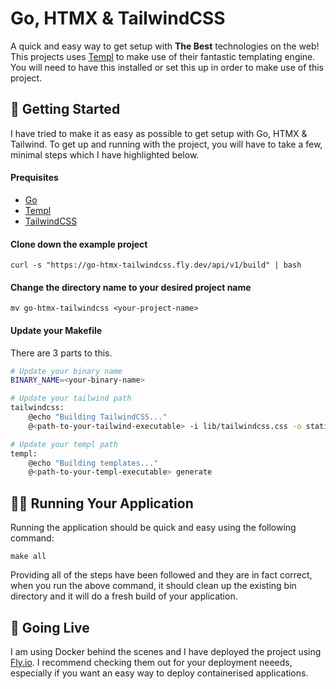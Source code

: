 # Go, HTMX & TailwindCSS

A quick and easy way to get setup with **The Best** technologies on the web! This
projects uses [Templ](https://github.com/a-h/templ) to make use of their fantastic
templating engine. You will need to have this installed or set this up in order
to make use of this project.

## 📖 Getting Started 
I have tried to make it as easy as possible to get setup with Go, HTMX & Tailwind.
To get up and running with the project, you will have to take a few, minimal steps
which I have highlighted below.

#### Prequisites

* [Go](https://go.dev/)
* [Templ](https://github.com/a-h/templ)
* [TailwindCSS](https://tailwindcss.com/blog/standalone-cli)

#### Clone down the example project

`curl -s "https://go-htmx-tailwindcss.fly.dev/api/v1/build" | bash`

#### Change the directory name to your desired project name

`mv go-htmx-tailwindcss <your-project-name>`

#### Update your Makefile

There are 3 parts to this.

```sh
# Update your binary name
BINARY_NAME=<your-binary-name>
```

```sh
# Update your tailwind path
tailwindcss:
	@echo "Building TailwindCSS..."
	@<path-to-your-tailwind-executable> -i lib/tailwindcss.css -o static/css/tailwindcss.css --minify
```

```sh
# Update your templ path
templ:
	@echo "Building templates..."
	@<path-to-your-templ-executable> generate
```

## 🏃‍♂️ Running Your Application
Running the application should be quick and easy using the following command:

`make all`

Providing all of the steps have been followed and they are in fact correct,
when you run the above command, it should clean up the existing bin directory and 
it will do a fresh build of your application.

## 🚀 Going Live
I am using Docker behind the scenes and I have deployed the project using [Fly.io](https://fly.io/).
I recommend checking them out for your deployment neeeds, especially if you want an
easy way to deploy containerised applications.
